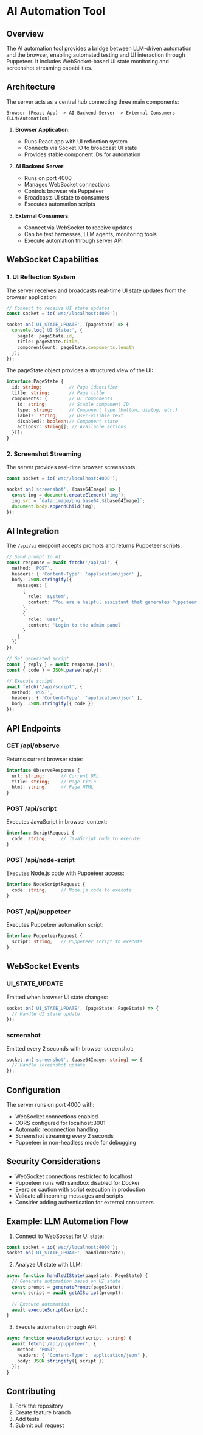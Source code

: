 # AI Automation Tool

## Overview

The AI automation tool provides a bridge between LLM-driven automation and the browser, enabling automated testing and UI interaction through Puppeteer. It includes WebSocket-based UI state monitoring and screenshot streaming capabilities.

## Architecture

The server acts as a central hub connecting three main components:

```
Browser (React App) -> AI Backend Server -> External Consumers (LLM/Automation)
```

1. **Browser Application**:
   - Runs React app with UI reflection system
   - Connects via Socket.IO to broadcast UI state
   - Provides stable component IDs for automation

2. **AI Backend Server**:
   - Runs on port 4000
   - Manages WebSocket connections
   - Controls browser via Puppeteer
   - Broadcasts UI state to consumers
   - Executes automation scripts

3. **External Consumers**:
   - Connect via WebSocket to receive updates
   - Can be test harnesses, LLM agents, monitoring tools
   - Execute automation through server API

## WebSocket Capabilities

### 1. UI Reflection System

The server receives and broadcasts real-time UI state updates from the browser application:

```typescript
// Connect to receive UI state updates
const socket = io('ws://localhost:4000');

socket.on('UI_STATE_UPDATE', (pageState) => {
  console.log('UI State:', {
    pageId: pageState.id,
    title: pageState.title,
    componentCount: pageState.components.length
  });
});
```

The pageState object provides a structured view of the UI:
```typescript
interface PageState {
  id: string;          // Page identifier
  title: string;       // Page title
  components: {        // UI components
    id: string;        // Stable component ID
    type: string;      // Component type (button, dialog, etc.)
    label?: string;    // User-visible text
    disabled?: boolean;// Component state
    actions?: string[]; // Available actions
  }[];
}
```

### 2. Screenshot Streaming

The server provides real-time browser screenshots:

```javascript
const socket = io('ws://localhost:4000');

socket.on('screenshot', (base64Image) => {
  const img = document.createElement('img');
  img.src = `data:image/png;base64,${base64Image}`;
  document.body.appendChild(img);
});
```

## AI Integration

The `/api/ai` endpoint accepts prompts and returns Puppeteer scripts:

```typescript
// Send prompt to AI
const response = await fetch('/api/ai', {
  method: 'POST',
  headers: { 'Content-Type': 'application/json' },
  body: JSON.stringify({
    messages: [
      {
        role: 'system',
        content: 'You are a helpful assistant that generates Puppeteer scripts'
      },
      {
        role: 'user',
        content: 'Login to the admin panel'
      }
    ]
  })
});

// Get generated script
const { reply } = await response.json();
const { code } = JSON.parse(reply);

// Execute script
await fetch('/api/script', {
  method: 'POST',
  headers: { 'Content-Type': 'application/json' },
  body: JSON.stringify({ code })
});
```

## API Endpoints

### GET /api/observe
Returns current browser state:
```typescript
interface ObserveResponse {
  url: string;      // Current URL
  title: string;    // Page title
  html: string;     // Page HTML
}
```

### POST /api/script
Executes JavaScript in browser context:
```typescript
interface ScriptRequest {
  code: string;     // JavaScript code to execute
}
```

### POST /api/node-script
Executes Node.js code with Puppeteer access:
```typescript
interface NodeScriptRequest {
  code: string;     // Node.js code to execute
}
```

### POST /api/puppeteer
Executes Puppeteer automation script:
```typescript
interface PuppeteerRequest {
  script: string;   // Puppeteer script to execute
}
```

## WebSocket Events

### UI_STATE_UPDATE
Emitted when browser UI state changes:
```typescript
socket.on('UI_STATE_UPDATE', (pageState: PageState) => {
  // Handle UI state update
});
```

### screenshot
Emitted every 2 seconds with browser screenshot:
```typescript
socket.on('screenshot', (base64Image: string) => {
  // Handle screenshot update
});
```

## Configuration

The server runs on port 4000 with:
- WebSocket connections enabled
- CORS configured for localhost:3001
- Automatic reconnection handling
- Screenshot streaming every 2 seconds
- Puppeteer in non-headless mode for debugging

## Security Considerations

- WebSocket connections restricted to localhost
- Puppeteer runs with sandbox disabled for Docker
- Exercise caution with script execution in production
- Validate all incoming messages and scripts
- Consider adding authentication for external consumers

## Example: LLM Automation Flow

1. Connect to WebSocket for UI state:
```typescript
const socket = io('ws://localhost:4000');
socket.on('UI_STATE_UPDATE', handleUIState);
```

2. Analyze UI state with LLM:
```typescript
async function handleUIState(pageState: PageState) {
  // Generate automation based on UI state
  const prompt = generatePrompt(pageState);
  const script = await getAIScript(prompt);
  
  // Execute automation
  await executeScript(script);
}
```

3. Execute automation through API:
```typescript
async function executeScript(script: string) {
  await fetch('/api/puppeteer', {
    method: 'POST',
    headers: { 'Content-Type': 'application/json' },
    body: JSON.stringify({ script })
  });
}
```

## Contributing

1. Fork the repository
2. Create feature branch
3. Add tests
4. Submit pull request
